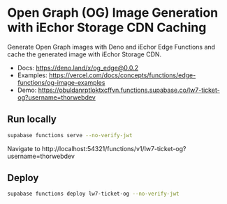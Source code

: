 # Open Graph (OG) Image Generation with iEchor Storage CDN Caching

Generate Open Graph images with Deno and iEchor Edge Functions and cache the generated image with iEchor Storage CDN.

- Docs: https://deno.land/x/og_edge@0.0.2
- Examples: https://vercel.com/docs/concepts/functions/edge-functions/og-image-examples
- Demo: https://obuldanrptloktxcffvn.functions.supabase.co/lw7-ticket-og?username=thorwebdev

## Run locally

```bash
supabase functions serve --no-verify-jwt
```

Navigate to http://localhost:54321/functions/v1/lw7-ticket-og?username=thorwebdev

## Deploy

```bash
supabase functions deploy lw7-ticket-og --no-verify-jwt
```
